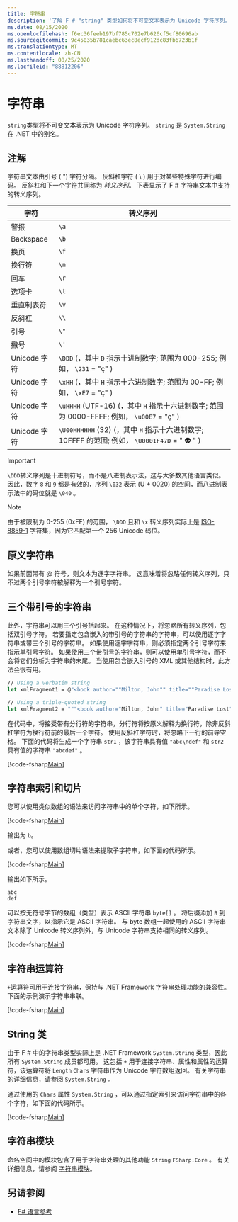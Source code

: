 ```yaml
---
title: 字符串
description: '了解 F # "string" 类型如何将不可变文本表示为 Unicode 字符序列。'
ms.date: 08/15/2020
ms.openlocfilehash: f6ec36feeb197bf785c702e7b626cf5cf80696ab
ms.sourcegitcommit: 9c45035b781caebc63ec8ecf912dc83fb6723b1f
ms.translationtype: MT
ms.contentlocale: zh-CN
ms.lasthandoff: 08/25/2020
ms.locfileid: "88812206"
---
```

# <a name="strings"></a>字符串

`string`类型将不可变文本表示为 Unicode 字符序列。 `string` 是 `System.String` 在 .NET 中的别名。

## <a name="remarks"></a>注解

字符串文本由引号 ( ") 字符分隔。 反斜杠字符 ( \\ ) 用于对某些特殊字符进行编码。 反斜杠和下一个字符共同称为 *转义序列*。 下表显示了 F # 字符串文本中支持的转义序列。

|字符|转义序列|
|---------|---------------|
|警报|`\a`|
|Backspace|`\b`|
|换页|`\f`|
|换行符|`\n`|
|回车|`\r`|
|选项卡|`\t`|
|垂直制表符|`\v`|
|反斜杠|`\\`|
|引号|`\"`|
|撇号|`\'`|
|Unicode 字符|`\DDD` (，其中 `D` 指示十进制数字; 范围为 000-255; 例如， `\231` = "ç" ) |
|Unicode 字符|`\xHH` (，其中 `H` 指示十六进制数字; 范围为 00-FF; 例如， `\xE7` = "ç" ) |
|Unicode 字符|`\uHHHH` (UTF-16)  (，其中 `H` 指示十六进制数字; 范围为 0000-FFFF; 例如， `\u00E7` = "ç" ) |
|Unicode 字符|`\U00HHHHHH` (32)  (，其中 `H` 指示十六进制数字; 10FFFF 的范围; 例如， `\U0001F47D` = " 👽 " ) |

> [!IMPORTANT]
> `\DDD`转义序列是十进制符号，而不是八进制表示法，这与大多数其他语言类似。 因此，数字 `8` 和 `9` 都是有效的，序列 `\032` 表示 (U + 0020) 的空间，而八进制表示法中的码位就是 `\040` 。

> [!NOTE]
> 由于被限制为 0-255 (0xFF) 的范围， `\DDD` 且和 `\x` 转义序列实际上是 [ISO-8859-1](https://en.wikipedia.org/wiki/ISO/IEC_8859-1#Code_page_layout) 字符集，因为它匹配第一个 256 Unicode 码位。

## <a name="verbatim-strings"></a>原义字符串

如果前面带有 @ 符号，则文本为逐字字符串。 这意味着将忽略任何转义序列，只不过两个引号字符被解释为一个引号字符。

## <a name="triple-quoted-strings"></a>三个带引号的字符串

此外，字符串可以用三个引号括起来。 在这种情况下，将忽略所有转义序列，包括双引号字符。 若要指定包含嵌入的带引号的字符串的字符串，可以使用逐字字符串或带三个引号的字符串。 如果使用逐字字符串，则必须指定两个引号字符来指示单引号字符。 如果使用三个带引号的字符串，则可以使用单引号字符，而不会将它们分析为字符串的末尾。 当使用包含嵌入引号的 XML 或其他结构时，此方法会很有用。

```fsharp
// Using a verbatim string
let xmlFragment1 = @"<book author=""Milton, John"" title=""Paradise Lost"">"

// Using a triple-quoted string
let xmlFragment2 = """<book author="Milton, John" title="Paradise Lost">"""
```

在代码中，将接受带有分行符的字符串，分行符将按原义解释为换行符，除非反斜杠字符为换行符前的最后一个字符。 使用反斜杠字符时，将忽略下一行的前导空格。 下面的代码将生成一个字符串 `str1` ，该字符串具有值 `"abc\ndef"` 和 `str2` 具有值的字符串 `"abcdef"` 。

[!code-fsharp[Main](~/samples/snippets/fsharp/lang-ref-1/snippet1001.fs)]

## <a name="string-indexing-and-slicing"></a>字符串索引和切片

您可以使用类似数组的语法来访问字符串中的单个字符，如下所示。

[!code-fsharp[Main](~/samples/snippets/fsharp/lang-ref-1/snippet1002.fs)]

输出为 `b`。

或者，您可以使用数组切片语法来提取子字符串，如下面的代码所示。

[!code-fsharp[Main](~/samples/snippets/fsharp/lang-ref-1/snippet1003.fs)]

输出如下所示。

```console
abc
def
```

可以按无符号字节的数组（类型）表示 ASCII 字符串 `byte[]` 。 将后缀添加 `B` 到字符串文字，以指示它是 ASCII 字符串。 与 byte 数组一起使用的 ASCII 字符串文本除了 Unicode 转义序列外，与 Unicode 字符串支持相同的转义序列。

[!code-fsharp[Main](~/samples/snippets/fsharp/lang-ref-1/snippet1004.fs)]

## <a name="string-operators"></a>字符串运算符

`+`运算符可用于连接字符串，保持与 .NET Framework 字符串处理功能的兼容性。 下面的示例演示字符串串联。

[!code-fsharp[Main](~/samples/snippets/fsharp/lang-ref-1/snippet1006.fs)]

## <a name="string-class"></a>String 类

由于 F # 中的字符串类型实际上是 .NET Framework `System.String` 类型，因此所有 `System.String` 成员都可用。 这包括 `+` 用于连接字符串、属性和属性的运算符，该运算符将 `Length` `Chars` 字符串作为 Unicode 字符数组返回。 有关字符串的详细信息，请参阅 `System.String` 。

通过使用的 `Chars` 属性 `System.String` ，可以通过指定索引来访问字符串中的各个字符，如下面的代码所示。

[!code-fsharp[Main](~/samples/snippets/fsharp/lang-ref-1/snippet1005.fs)]

## <a name="string-module"></a>字符串模块

命名空间中的模块包含了用于字符串处理的其他功能 `String` `FSharp.Core` 。 有关详细信息，请参阅 [字符串模块](https://fsharp.github.io/fsharp-core-docs/reference/fsharp-core-stringmodule.html)。

## <a name="see-also"></a>另请参阅

- [F# 语言参考](index.md)
